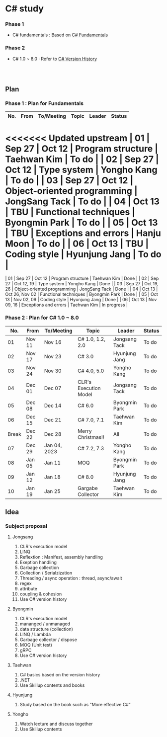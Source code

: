 # C# study

### Phase 1
- C# fundamentals : Based on [C# Fundamentals](https://learn.microsoft.com/en-us/dotnet/csharp/)

### Phase 2
- C# 1.0 ~ 8.0 : Refer to [C# Version History](https://learn.microsoft.com/en-us/dotnet/csharp/whats-new/csharp-version-history)
<br>
<br>

## Plan

### Phase 1 : Plan for Fundamentals

| No. | From | To/Meeting | Topic | Leader | Status |
|---|---|---|---|---|---|
<<<<<<< Updated upstream
| 01 | Sep 27 | Oct 12 | Program structure | Taehwan Kim | To do |
| 02 | Sep 27 | Oct 12 | Type system | Yongho Kang | To do |
| 03 | Sep 27 | Oct 12 | Object-oriented programming | JongSang Tack | To do |
| 04 | Oct 13 | TBU | Functional techniques | Byongmin Park | To do |
| 05 | Oct 13 | TBU | Exceptions and errors | Hanju Moon | To do |
| 06 | Oct 13 | TBU | Coding style | Hyunjung Jang | To do |
=======
| 01 | Sep 27 | Oct 12 | Program structure | Taehwan Kim | Done |
| 02 | Sep 27 | Oct 12, 19 | Type system | Yongho Kang | Done |
| 03 | Sep 27 | Oct 19, 26 | Object-oriented programming | JongSang Tack | Done |
| 04 | Oct 13 | Oct 26, Nov 02 | Functional techniques | Byongmin Park | Done |
| 05 | Oct 13 | Nov 02, 09 | Coding style | Hyunjung Jang | Done |
| 06 | Oct 13 | Nov 09, 16 | Exceptions and errors | Taehwan Kim | In progress |
<br>

### Phase 2 : Plan for C# 1.0 ~ 8.0

| No. | From | To/Meeting | Topic | Leader | Status |
|---|---|---|---|---|---|
| 01 | Nov 11 | Nov 16 | C# 1.0, 1.2, 2.0 | Jongsang Tack | To do |
| 02 | Nov 17 | Nov 23 | C# 3.0 | Hyunjung Jang | To do |
| 03 | Nov 24 | Nov 30 | C# 4.0, 5.0 | Yongho Kang | To do |
| 04 | Dec 01 | Dec 07 | CLR's Execution Model  | Jongsang Tack | To do |
| 05 | Dec 08 | Dec 14 | C# 6.0 | Byongmin Park | To do |
| 06 | Dec 15 | Dec 21 | C# 7.0, 7.1 | Taehwan Kim | To do |
| Break | Dec 22 | Dec 28 | Merry Christmas!! | All | To do |
| 07 | Dec 29 | Jan 04, 2023 | C# 7.2, 7.3 | Yongho Kang | To do |
| 08 | Jan 05 | Jan 11 | MOQ | Byongmin Park | To do |
| 09 | Jan 12 | Jan 18 | C# 8.0 | Hyunjung Jang | To do |
| 10 | Jan 19 | Jan 25 | Gargabe Collector | Taehwan Kim | To do |
## Idea

### Subject proposal

1. Jongsang  
   1. CLR's execution model
   1. LINQ
   1. Reflextion : Manifest, assembly handling
   1. Exeption handling
   1. Garbage collection
   1. Collection / Serialzization
   1. Threading / async operation : thread, async/await
   1. regex
   1. attribute
   1. coupling & cohesion
   1. Use C# version history

1. Byongmin
   1. CLR's execution model
   1. mananged / unmanaged
   1. data structure (collection)
   1. LINQ / Lambda
   1. Garbage collector / dispose
   1. MOQ (Unit test)
   1. gRPC
   1. Use C# version history

1. Taehwan
   1. C# basics based on the version history
   1. .NET
   1. Use Skillup contents and books

1. Hyunjung
   1. Study based on the book such as "More effective C#"

1. Yongho
   1. Watch lecture and discuss together
   1. Use Skillup contents







